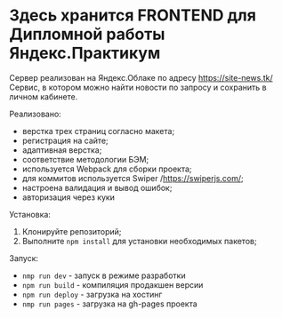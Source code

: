 # Здесь хранится FRONTEND для Дипломной работы Яндекс.Практикум

Сервер реализован на Яндекс.Облаке по адресу https://site-news.tk/
Cервис, в котором можно найти новости по запросу и сохранить в личном кабинете.

Реализовано:
- верстка трех страниц согласно макета;
- регистрация на сайте;
- адаптивная верстка;
- соответствие методологии БЭМ;
- используется Webpack для сборки проекта;
- для коммитов используется Swiper /https://swiperjs.com/;
- настроена валидация и вывод ошибок;
- авторизация через куки

Установка:
1. Клонируйте репозиторий;
2. Выполните `npm install` для установки необходимых пакетов;

Запуск:

- `nmp run dev` - запуск в режиме разработки
- `npm run build` - компиляция продакшен версии
- `npm run deploy` - загрузка на хостинг
- `nmp run pages` - загрузка на gh-pages проекта
